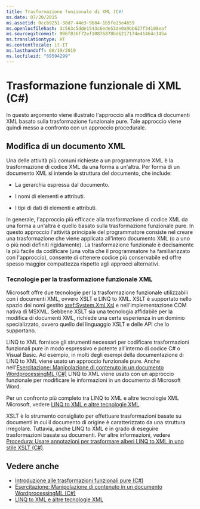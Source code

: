 ```yaml
---
title: Trasformazione funzionale di XML (C#)
ms.date: 07/20/2015
ms.assetid: 0ccb9251-38d7-44e3-9b84-1b5fe25e4b59
ms.openlocfilehash: 3c563c5dde1543c6ede53de0a9bb627f34108eaf
ms.sourcegitcommit: 986f836f72ef10876878bd6217174e41464c145a
ms.translationtype: HT
ms.contentlocale: it-IT
ms.lasthandoff: 08/19/2019
ms.locfileid: "69594299"
---
```

# <a name="functional-transformation-of-xml-c"></a>Trasformazione funzionale di XML (C#)
In questo argomento viene illustrato l'approccio alla modifica di documenti XML basato sulla trasformazione funzionale pure. Tale approccio viene quindi messo a confronto con un approccio procedurale.  
  
## <a name="modifying-an-xml-document"></a>Modifica di un documento XML  
 Una delle attività più comuni richieste a un programmatore XML è la trasformazione di codice XML da una forma a un'altra. Per forma di un documento XML si intende la struttura del documento, che include:  
  
- La gerarchia espressa dal documento.  
  
- I nomi di elementi e attributi.  
  
- I tipi di dati di elementi e attributi.  
  
 In generale, l'approccio più efficace alla trasformazione di codice XML da una forma a un'altra è quello basato sulla trasformazione funzionale pure. In questo approccio l'attività principale del programmatore consiste nel creare una trasformazione che viene applicata all'intero documento XML (o a uno o più nodi definiti rigidamente). La trasformazione funzionale è decisamente la più facile da codificare (una volta che il programmatore ha familiarizzato con l'approccio), consente di ottenere codice più conservabile ed offre spesso maggior compattezza rispetto agli approcci alternativi.  
  
### <a name="xml-functional-transformational-technologies"></a>Tecnologie per la trasformazione funzionale XML  
 Microsoft offre due tecnologie per la trasformazione funzionale utilizzabili con i documenti XML, ovvero XSLT e LINQ to XML. XSLT è supportato nello spazio dei nomi gestito <xref:System.Xml.Xsl> e nell'implementazione COM nativa di MSXML. Sebbene XSLT sia una tecnologia affidabile per la modifica di documenti XML, richiede una certa esperienza in un dominio specializzato, ovvero quello del linguaggio XSLT e delle API che lo supportano.  
  
 LINQ to XML fornisce gli strumenti necessari per codificare trasformazioni funzionali pure in modo espressivo e potente all'interno di codice C# o Visual Basic. Ad esempio, in molti degli esempi della documentazione di LINQ to XML viene usato un approccio funzionale pure. Anche nell'[Esercitazione: Manipolazione di contenuto in un documento WordprocessingML (C#)](./shape-of-wordprocessingml-documents.md) LINQ to XML viene usato con un approccio funzionale per modificare le informazioni in un documento di Microsoft Word.  
  
 Per un confronto più completo tra LINQ to XML e altre tecnologie XML Microsoft, vedere [LINQ to XML e altre tecnologie XML](./linq-to-xml-vs-other-xml-technologies.md).  
  
 XSLT è lo strumento consigliato per effettuare trasformazioni basate su documenti in cui il documento di origine è caratterizzato da una struttura irregolare. Tuttavia, anche LINQ to XML è in grado di eseguire trasformazioni basate su documenti. Per altre informazioni, vedere [Procedura: Usare annotazioni per trasformare alberi LINQ to XML in uno stile XSLT (C#)](./how-to-use-annotations-to-transform-linq-to-xml-trees-in-an-xslt-style.md).  
  
## <a name="see-also"></a>Vedere anche

- [Introduzione alle trasformazioni funzionali pure (C#)](./introduction-to-pure-functional-transformations.md)
- [Esercitazione: Manipolazione di contenuto in un documento WordprocessingML (C#)](./shape-of-wordprocessingml-documents.md)
- [LINQ to XML e altre tecnologie XML](./linq-to-xml-vs-other-xml-technologies.md)
